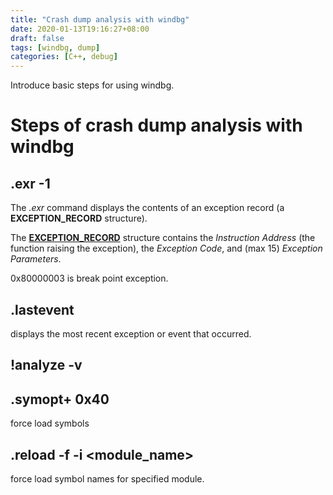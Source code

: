 ```yaml
---
title: "Crash dump analysis with windbg"
date: 2020-01-13T19:16:27+08:00
draft: false
tags: [windbg, dump]
categories: [C++, debug]
---
```

Introduce basic steps for using windbg.

# Steps of crash dump analysis with windbg

## .exr -1

The *.exr* command displays the contents of an exception record (a **EXCEPTION_RECORD** structure).

The [**EXCEPTION_RECORD**](https://docs.microsoft.com/en-us/windows/win32/api/winnt/ns-winnt-exception_record) structure contains the *Instruction Address* (the function raising the exception), the *Exception Code*, and (max 15) *Exception Parameters*.

0x80000003 is break point exception.

## .lastevent

displays the most recent exception or event that occurred.

## !analyze -v

## .symopt+ 0x40

force load symbols

## .reload -f -i <module_name>

force load symbol names for specified module.
